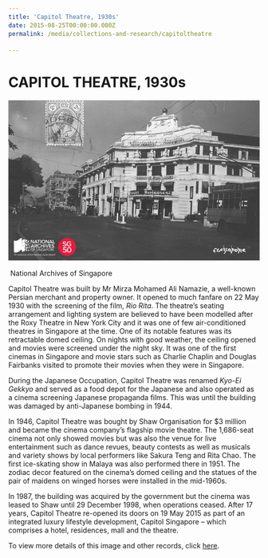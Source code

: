 ```yaml
---
title: 'Capitol Theatre, 1930s'
date: 2015-08-25T00:00:00.000Z
permalink: /media/collections-and-research/capitoltheatre

---
```



<iframe id="pxcelframe" src="//t.sharethis.com/a/t_.htm?ver=0.345.16984&amp;cid=c010#rnd=1577950940773&amp;cid=c010&amp;dmn=www.nas.gov.sg&amp;tt=t.dhj&amp;dhjLcy=14&amp;lbl=pxcel&amp;flbl=pxcel&amp;ll=d&amp;ver=0.345.16984&amp;ell=d&amp;cck=__stid&amp;pn=%2Fblogs%2Farchivistpick%2Fcapitol-theatre%2F&amp;qs=na&amp;rdn=www.nas.gov.sg&amp;rpn=%2Fblogs%2Farchivistpick%2F&amp;rqs=na&amp;cc=SG&amp;cont=AS&amp;ipaddr=" style="display: none;"></iframe>

# CAPITOL THEATRE, 1930s

![National Archives of Singapore](../../../images/blogs/2015-08-21-L.jpg)

​																	National Archives of Singapore

Capitol Theatre was built by Mr Mirza Mohamed Ali Namazie, a well-known Persian merchant and property owner. It opened to much fanfare on 22 May 1930 with the screening of the film, *Rio Rita*. The theatre’s seating arrangement and lighting system are believed to have been modelled after the Roxy Theatre in New York City and it was one of few air-conditioned theatres in Singapore at the time. One of its notable features was its retractable domed ceiling. On nights with good weather, the ceiling opened and movies were screened under the night sky. It was one of the first cinemas in Singapore and movie stars such as Charlie Chaplin and Douglas Fairbanks visited to promote their movies when they were in Singapore.

During the Japanese Occupation, Capitol Theatre was renamed *Kyo-Ei Gekkyo* and served as a food depot for the Japanese and also operated as a cinema screening Japanese propaganda films. This was until the building was damaged by anti-Japanese bombing in 1944.

In 1946, Capitol Theatre was bought by Shaw Organisation for $3 million and became the cinema company’s flagship movie theatre. The 1,686-seat cinema not only showed movies but was also the venue for live entertainment such as dance revues, beauty contests as well as musicals and variety shows by local performers like Sakura Teng and Rita Chao. The first ice-skating show in Malaya was also performed there in 1951. The zodiac decor featured on the cinema’s domed ceiling and the statues of the pair of maidens on winged horses were installed in the mid-1960s.

In 1987, the building was acquired by the government but the cinema was leased to Shaw until 29 December 1998, when operations ceased. After 17 years, Capitol Theatre re-opened its doors on 19 May 2015 as part of an integrated luxury lifestyle development, Capitol Singapore – which comprises a hotel, residences, mall and the theatre.

To view more details of this image and other records, click [here](http://www.nas.gov.sg/archivesonline/photographs/record-details/ae591869-1161-11e3-83d5-0050568939ad).
